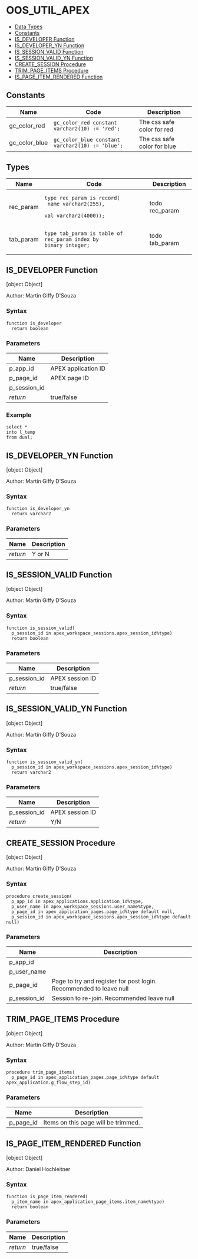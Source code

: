 # OOS_UTIL_APEX

- [Data Types](#dataTypes)
- [Constants](#constants)
- [IS_DEVELOPER Function](#is_developer)
- [IS_DEVELOPER_YN Function](#is_developer_yn)
- [IS_SESSION_VALID Function](#is_session_valid)
- [IS_SESSION_VALID_YN Function](#is_session_valid_yn)
- [CREATE_SESSION Procedure](#create_session)
- [TRIM_PAGE_ITEMS Procedure](#trim_page_items)
- [IS_PAGE_ITEM_RENDERED Function](#is_page_item_rendered)



## <a name="constants"></a>Constants

Name | Code | Description
--- | --- | ---
gc_color_red | `gc_color_red constant varchar2(10) := 'red';` | The css safe color for red
gc_color_blue | `gc_color_blue constant varchar2(10) := 'blue';` | The css safe color for blue


## <a name="types"></a>Types

Name | Code | Description
--- | --- | ---
rec_param | <pre><code>type rec_param is record(<br />  name varchar2(255),<br />  val varchar2(4000));</code></pre> | todo rec_param
tab_param | <pre><code>type tab_param is table of rec_param index by binary_integer;</code></pre> | todo tab_param


## <a name="is_developer"></a>IS_DEVELOPER Function


<p>
[object Object]
</p>
Author: Martin Giffy D&#x27;Souza

### Syntax
```plsql
function is_developer
  return boolean
```

 


### Parameters
Name | Description
--- | ---
p_app_id | APEX application ID
p_page_id | APEX page ID
p_session_id | 
*return* | true/false
 
 


### Example
```plsql
select *
into l_temp
from dual;
```




## <a name="is_developer_yn"></a>IS_DEVELOPER_YN Function


<p>
[object Object]
</p>
Author: Martin Giffy D&#x27;Souza

### Syntax
```plsql
function is_developer_yn
  return varchar2
```

 


### Parameters
Name | Description
--- | ---
*return* | Y or N
 
 






## <a name="is_session_valid"></a>IS_SESSION_VALID Function


<p>
[object Object]
</p>
Author: Martin Giffy D&#x27;Souza

### Syntax
```plsql
function is_session_valid(
  p_session_id in apex_workspace_sessions.apex_session_id%type)
  return boolean
```

 


### Parameters
Name | Description
--- | ---
p_session_id | APEX session ID
*return* | true/false
 
 






## <a name="is_session_valid_yn"></a>IS_SESSION_VALID_YN Function


<p>
[object Object]
</p>
Author: Martin Giffy D&#x27;Souza

### Syntax
```plsql
function is_session_valid_yn(
  p_session_id in apex_workspace_sessions.apex_session_id%type)
  return varchar2
```

 


### Parameters
Name | Description
--- | ---
p_session_id | APEX session ID
*return* | Y/N
 
 






## <a name="create_session"></a>CREATE_SESSION Procedure


<p>
[object Object]
</p>
Author: Martin Giffy D&#x27;Souza

### Syntax
```plsql
procedure create_session(
  p_app_id in apex_applications.application_id%type,
  p_user_name in apex_workspace_sessions.user_name%type,
  p_page_id in apex_application_pages.page_id%type default null,
  p_session_id in apex_workspace_sessions.apex_session_id%type default null)
```

 


### Parameters
Name | Description
--- | ---
p_app_id | 
p_user_name | 
p_page_id | Page to try and register for post login. Recommended to leave null
p_session_id | Session to re-join. Recommended leave null
 
 






## <a name="trim_page_items"></a>TRIM_PAGE_ITEMS Procedure


<p>
[object Object]
</p>
Author: Martin Giffy D&#x27;Souza

### Syntax
```plsql
procedure trim_page_items(
  p_page_id in apex_application_pages.page_id%type default apex_application.g_flow_step_id)
```

 


### Parameters
Name | Description
--- | ---
p_page_id | Items on this page will be trimmed.
 
 






## <a name="is_page_item_rendered"></a>IS_PAGE_ITEM_RENDERED Function


<p>
[object Object]
</p>
Author: Daniel Hochleitner

### Syntax
```plsql
function is_page_item_rendered(
  p_item_name in apex_application_page_items.item_name%type)
  return boolean
```

 


### Parameters
Name | Description
--- | ---
*return* | true/false
 
 






 
